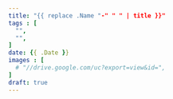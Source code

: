 ```yaml
---
title: "{{ replace .Name "-" " " | title }}"
tags : [
  "",
  "",
]
date: {{ .Date }}
images : [
  # "//drive.google.com/uc?export=view&id=",
]
draft: true
---
```

